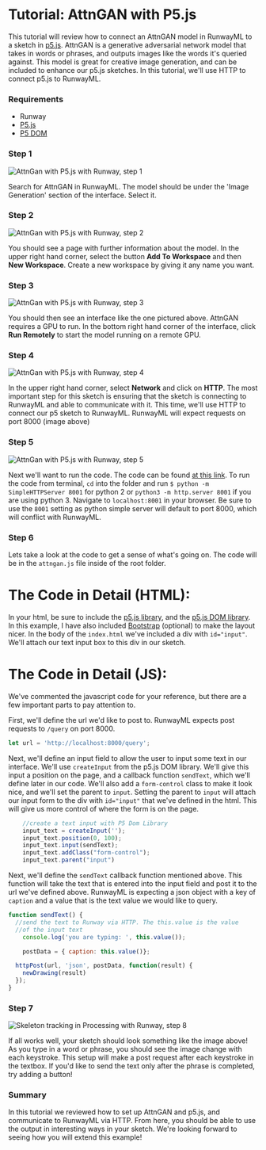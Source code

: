 # Tutorial: AttnGAN with P5.js

This tutorial will review how to connect an AttnGAN model in RunwayML to a sketch in [p5.js](https://p5js.org/). AttnGAN is a generative adversarial network model that takes in words or phrases, and outputs images like the words it's queried against. This model is great for creative image generation, and can be included to enhance our p5.js sketches. In this tutorial, we'll use HTTP to connect p5.js to RunwayML.

### Requirements

- Runway
- [P5.js](https://p5js.org/download/)
- [P5 DOM](https://p5js.org/reference/#/libraries/p5.dom)

### Step 1

![AttnGan with P5.js with Runway, step 1](assets/images/tutorials/tutorial_p5_attngan/selection.png)

Search for AttnGAN in RunwayML. The model should be under the 'Image Generation' section of the interface. Select it.

### Step 2

![AttnGan with P5.js with Runway, step 2](assets/images/tutorials/tutorial_p5_attngan/info.png)

You should see a page with further information about the model. In the upper right hand corner, select the button **Add To Workspace** and then **New Workspace**. Create a new workspace by giving it any name you want.

### Step 3

![AttnGan with P5.js with Runway, step 3](assets/images/tutorials/tutorial_p5_attngan/interface.png)

You should then see an interface like the one pictured above. AttnGAN requires a GPU to run. In the bottom right hand corner of the interface, click **Run Remotely** to start the model running on a remote GPU.

### Step 4

![AttnGan with P5.js with Runway, step 4](assets/images/tutorials/tutorial_p5_attngan/port.png)

In the upper right hand corner, select **Network** and click on **HTTP**. The most important step for this sketch is ensuring that the sketch is connecting to RunwayML and able to communicate with it. This time, we'll use HTTP to connect our p5 sketch to RunwayML. RunwayML will expect requests on port 8000 (image above)

### Step 5

![AttnGan with P5.js with Runway, step 5](assets/images/tutorials/tutorial_p5_attngan/code.png)

Next we'll want to run the code. The code can be found [at this link](https://github.com/runwayml/p5js/tree/master/AttnGAN). To run the code from terminal, `cd` into the folder and run `$ python -m SimpleHTTPServer 8001`  for python 2  or  `python3 -m http.server 8001` if you are using python 3. Navigate to `localhost:8001` in your browser. Be sure to use the `8001` setting as python simple server will default to port 8000, which will conflict with RunwayML.

### Step 6

Lets take a look at the code to get a sense of what's going on. The code will be in the `attngan.js` file inside of the root folder.

# The Code in Detail (HTML):
In your html, be sure to include the [p5.js library](https://p5js.org/download/), and the [p5.js DOM library](https://p5js.org/reference/#/libraries/p5.dom). In this example, I have also included [Bootstrap](https://getbootstrap.com/) (optional) to make the layout nicer. In the body of the `index.html` we've included a div with `id="input"`. We'll attach our text input box to this div in our sketch.

# The Code in Detail (JS):
We've commented the javascript code for your reference, but there are a few important parts to pay attention to. 

First, we'll define the url we'd like to post to. RunwayML expects post requests to `/query` on port 8000.

```js
let url = 'http://localhost:8000/query';
```

Next, we'll define an input field to allow the user to input some text in our interface. We'll use `createInput` from the p5.js DOM library. We'll give this input a position on the page, and a callback function `sendText`, which we'll define later in our code. We'll also add a `form-control` class to  make it look nice, and we'll set the parent to `input`. Setting the parent to `input` will attach our input form to the div with `id="input"` that we've defined in the html. This will give us more control of where the form is on the page.

```js
    //create a text input with P5 Dom Library
    input_text = createInput('');
    input_text.position(0, 100);
    input_text.input(sendText);
    input_text.addClass("form-control");
    input_text.parent("input")
```

Next, we'll define the `sendText` callback function mentioned above. This function will take the text that is entered into the input field and post it to the url we've defined above. RunwayML is expecting a json object with a key of `caption` and a value that is the text value we would like to query. 

```js
function sendText() {
  //send the text to Runway via HTTP. The this.value is the value
  //of the input text
    console.log('you are typing: ', this.value());

    postData = { caption: this.value()};

  httpPost(url, 'json', postData, function(result) {
    newDrawing(result)
  });
}
```

### Step 7

![Skeleton tracking in Processing with Runway, step  8](assets/images/tutorials/tutorial_p5_attngan/header.png)

If all works well, your sketch should look something like the image above! As you type in a word or phrase, you should see the image change with each keystroke. This setup will make a post request after each keystroke in the textbox. If you'd like to send the text only after the phrase is completed, try adding a button! 

### Summary

In this tutorial we reviewed how to set up AttnGAN and p5.js, and communicate to RunwayML via HTTP. From here, you should be able to use the output in interesting ways in your sketch. We're looking forward to seeing how you will extend this example!